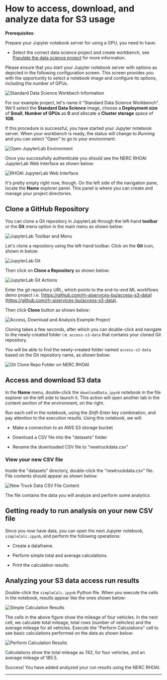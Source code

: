 # How to access, download, and analyze data for S3 usage

**Prerequisites**:

Prepare your Jupyter notebook server for using a GPU, you need to have:

-   Select the correct data science project and create workbench, see
    [Populate the data science project](../data-science-project/using-projects-the-rhoai.md#populate-the-data-science-project-with-a-workbench)
    for more information.

Please ensure that you start your Jupyter notebook server with options as depicted
in the following configuration screen. This screen provides you with the opportunity
to select a notebook image and configure its options, including the number of GPUs.

![Standard Data Science Workbech Information](images/standard-data-science-workbench.png)

For our example project, let's name it "Standard Data Science Workbench". We'll
select the **Standard Data Science** image, choose a **Deployment size** of **Small**,
**Number of GPUs** as **0** and allocate a **Cluster storage** space of **1GB**.

If this procedure is successful, you have started your Jupyter notebook server.
When your workbench is ready, the status will change to _Running_ and you can select
"Open" to go to your environment:

![Open JupyterLab Environment](images/open-standard-ds-workbench-jupyter-lab.png)

Once you successfully authenticate you should see the NERC RHOAI JupyterLab Web
Interface as shown below:

![RHOAI JupyterLab Web Interface](images/jupyterlab_web_interface.png)

It's pretty empty right now, though. On the left side of the navigation pane,
locate the **Name** explorer panel. This panel is where you can create and manage
your project directories.

## Clone a GitHub Repository

You can clone a Git repository in JupyterLab through the left-hand **toolbar** or
the **Git** menu option in the main menu as shown below:

![JupyterLab Toolbar and Menu](images/jupyterlab-toolbar-main-menu.jpg)

Let's clone a repository using the left-hand toolbar. Click on the **Git** icon,
shown in below:

![JupyterLab Git](images/jupyterlab_git.png)

Then click on **Clone a Repository** as shown below:

![JupyterLab Git Actions](images/jupyterlab_git_actions.png)

Enter the git repository URL, which points to the end-to-end ML workflows demo
project i.e. [https://github.com/rh-aiservices-bu/access-s3-data](https://github.com/rh-aiservices-bu/access-s3-data).

Then click **Clone** button as shown below:

![Access, Download and Analysis Example Project](images/access-download-and-analysis-s3-data-git-repo.png)

Cloning takes a few seconds, after which you can double-click and navigate to the
newly-created folder i.e. `access-s3-data` that contains your cloned Git repository.

You will be able to find the newly-created folder named `access-s3-data` based on
the Git repository name, as shown below:

![Git Clone Repo Folder on NERC RHOAI](images/rhoai-git-cloned-repo.jpg)

## Access and download S3 data

In the **Name** menu, double-click the `downloadData.ipynb` notebook in the file
explorer on the left side to launch it. This action will open another tab in the
content section of the environment, on the right.

Run each cell in the notebook, using the _Shift-Enter_ key combination, and pay
attention to the execution results. Using this notebook, we will:

-   Make a connection to an AWS S3 storage bucket

-   Download a CSV file into the "datasets" folder

-   Rename the downloaded CSV file to "newtruckdata.csv"

### View your new CSV file

Inside the "datasets" directory, double-click the "newtruckdata.csv" file. File
contents should appear as shown below:

![New Truck Data CSV File Content](images/newtruckdata.jpg)

The file contains the data you will analyze and perform some analytics.

## Getting ready to run analysis on your new CSV file

Since you now have data, you can open the next Jupyter notebook, `simpleCalc.ipynb`,
and perform the following operations:

-   Create a dataframe.

-   Perform simple total and average calculations.

-   Print the calculation results.

## Analyzing your S3 data access run results

Double-click the `simpleCalc.ipynb` Python file. When you execute the cells in the
notebook, results appear like the ones shown below:

![Simple Calculation Results](images/running-simple-calculation.jpg)

The cells in the above figure show the mileage of four vehicles. In the next cell,
we calculate total mileage, total rows (number of vehicles) and the average mileage
for all vehicles. Execute the "Perform Calculations" cell to see basic calculations
performed on the data as shown below:

![Perform Calculation Results](images/perform_calculation_results.jpg)

Calculations show the total mileage as 742, for four vehicles, and an average
mileage of 185.5.

Success! You have added analyzed your run results using the NERC RHOAI.

---
